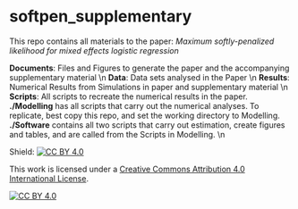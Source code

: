 # softpen_supplementary

This repo contains all materials to the paper:  *Maximum softly-penalized likelihood for mixed effects logistic regression*

**Documents**: Files and Figures to generate the paper and the accompanying supplementary material \n 
**Data**: Data sets analysed in the Paper \n 
**Results**: Numerical Results from Simulations in paper and supplementary material \n 
**Scripts**: All scripts to recreate the numerical results in the paper. **./Modelling** has all scripts that carry out the numerical analyses. To replicate, best copy this repo, and set the working directory to Modelling. **./Software** contains all two scripts that carry out estimation, create figures and tables, and are called from the Scripts in Modelling. \n 

Shield: [![CC BY 4.0][cc-by-shield]][cc-by]

This work is licensed under a
[Creative Commons Attribution 4.0 International License][cc-by].

[![CC BY 4.0][cc-by-image]][cc-by]

[cc-by]: http://creativecommons.org/licenses/by/4.0/
[cc-by-image]: https://i.creativecommons.org/l/by/4.0/88x31.png
[cc-by-shield]: https://img.shields.io/badge/License-CC%20BY%204.0-lightgrey.svg
